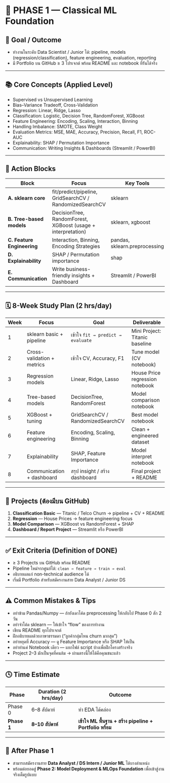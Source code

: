 # 🧭 PHASE 1 — Classical ML Foundation

## 🎯 Goal / Outcome
- ทำงานในระดับ Data Scientist / Junior ได้: pipeline, models (regression/classification), feature engineering, evaluation, reporting  
- มี Portfolio บน GitHub ≥ 3 โปรเจกต์ พร้อม README และ notebook ที่รันได้จริง  

---

## 📚 Core Concepts (Applied Level)
- Supervised vs Unsupervised Learning  
- Bias–Variance Tradeoff, Cross-Validation  
- Regression: Linear, Ridge, Lasso  
- Classification: Logistic, Decision Tree, RandomForest, XGBoost  
- Feature Engineering: Encoding, Scaling, Interaction, Binning  
- Handling Imbalance: SMOTE, Class Weight  
- Evaluation Metrics: MSE, MAE, Accuracy, Precision, Recall, F1, ROC-AUC  
- Explainability: SHAP / Permutation Importance  
- Communication: Writing Insights & Dashboards (Streamlit / PowerBI)

---

## 🧱 Action Blocks
| Block | Focus | Key Tools |
|-------|--------|-----------|
| **A. sklearn core** | fit/predict/pipeline, GridSearchCV / RandomizedSearchCV | sklearn |
| **B. Tree-based models** | DecisionTree, RandomForest, XGBoost (usage + interpretation) | sklearn, xgboost |
| **C. Feature Engineering** | Interaction, Binning, Encoding Strategies | pandas, sklearn.preprocessing |
| **D. Explainability** | SHAP / Permutation importance | shap |
| **E. Communication** | Write business-friendly insights + Dashboard | Streamlit / PowerBI |

---

## 🗓️ 8-Week Study Plan (2 hrs/day)

| Week | Focus | Goal | Deliverable |
|------|--------|------|-------------|
| 1 | sklearn basic + pipeline | เข้าใจ `fit → predict → evaluate` | Mini Project: Titanic baseline |
| 2 | Cross-validation + metrics | เข้าใจ CV, Accuracy, F1 | Tune model (CV notebook) |
| 3 | Regression models | Linear, Ridge, Lasso | House Price regression notebook |
| 4 | Tree-based models | DecisionTree, RandomForest | Model comparison notebook |
| 5 | XGBoost + tuning | GridSearchCV / RandomizedSearchCV | Best model notebook |
| 6 | Feature engineering | Encoding, Scaling, Binning | Clean + engineered dataset |
| 7 | Explainability | SHAP, Feature Importance | Model interpret notebook |
| 8 | Communication + dashboard | สรุป insight / สร้าง dashboard | Final project + README |

---

## 🧩 Projects (ต้องมีบน GitHub)
1. **Classification Basic** — Titanic / Telco Churn → pipeline + CV + README  
2. **Regression** — House Prices → feature engineering focus  
3. **Model Comparison** — XGBoost vs RandomForest + SHAP  
4. **Dashboard / Report Project** — Streamlit หรือ PowerBI  

---

## ✅ Exit Criteria (Definition of DONE)
- ≥ 3 Projects บน GitHub พร้อม README  
- Pipeline ใหม่จากศูนย์ได้: `clean → feature → train → eval`  
- อธิบายผลแก่ non-technical audience ได้  
- เริ่มมี Portfolio สำหรับสมัครงานสาย Data Analyst / Junior DS  

---

## ⚠️ Common Mistakes & Tips
- อย่าข้าม Pandas/Numpy — ถ้ายังเดาโค้ด preprocessing ให้กลับไป Phase 0 สัก 2 วัน  
- อย่าจำโค้ด sklearn — ให้เข้าใจ “flow” ของการทำงาน  
- เขียน README ทุกโปรเจกต์  
- ฝึกอธิบายผลด้วยภาษาธรรมดา (“ลูกค้ากลุ่มไหน churn มากสุด”)  
- อย่าหยุดที่ Accuracy — ดู Feature Importance หรือ SHAP ให้เป็น  
- อย่าทำแค่ Notebook เดียว — แยกไฟล์ script บ้างเพื่อฝึกโครงสร้างจริง  
- Project 2–3 มักเป็นจุดที่คนล้ม → ผ่านตรงนี้ให้ได้คือคุณชนะแล้ว

---

## 🕓 Time Estimate
| Phase | Duration (2 hrs/day) | Outcome |
|-------|----------------------|----------|
| Phase 0 | 6–8 สัปดาห์ | ทำ EDA ได้คล่อง |
| **Phase 1** | **8–10 สัปดาห์** | **เข้าใจ ML พื้นฐาน + สร้าง pipeline + Portfolio พร้อม** |

---

## 🏁 After Phase 1
- สามารถสมัครงานสาย **Data Analyst / DS Intern / Junior ML** ได้บางตำแหน่ง  
- พร้อมต่อยอดสู่ **Phase 2: Model Deployment & MLOps Foundation** เพื่อเข้าสู่งานจริงเต็มรูปแบบ
